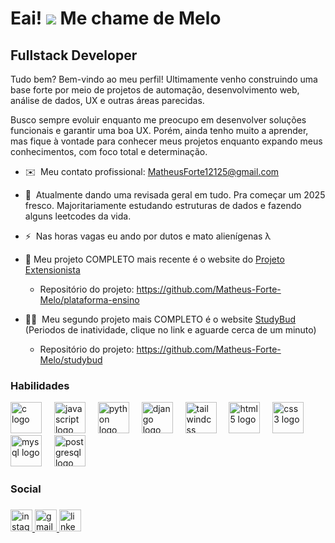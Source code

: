 
<link rel="stylesheet" type='text/css' href="https://cdn.jsdelivr.net/gh/devicons/devicon@latest/devicon.min.css" />
          
Eai! ![](https://user-images.githubusercontent.com/18350557/176309783-0785949b-9127-417c-8b55-ab5a4333674e.gif) Me chame de Melo
======================================================

<h2>Fullstack Developer</h2>

Tudo bem? Bem-vindo ao meu perfil! Ultimamente venho construindo uma base forte por meio de projetos de automação, desenvolvimento web, análise de dados, UX e outras áreas parecidas. 

Busco sempre evoluir enquanto me preocupo em desenvolver soluções funcionais e garantir uma boa UX. Porém, ainda tenho muito a aprender, mas fique à vontade para conhecer meus projetos enquanto expando meus conhecimentos, com foco total e determinação.


* ✉️  Meu contato profissional: [MatheusForte12125@gmail.com](mailto:MatheusForte12125@gmail.com)
* 🧠  Atualmente dando uma revisada geral em tudo. Pra começar um 2025 fresco. Majoritariamente estudando estruturas de dados e fazendo alguns leetcodes da vida. 
* ⚡  Nas horas vagas eu ando por dutos e mato alienígenas λ

*  🚀 Meu projeto COMPLETO mais recente é o website do [Projeto Extensionista](https://plataforma-ensino-v1.vercel.app) 
   * Repositório do projeto: https://github.com/Matheus-Forte-Melo/plataforma-ensino 
* 🚀🚀  Meu segundo projeto mais COMPLETO é o website [StudyBud](https://studybud-o8cr.onrender.com) (Periodos de inatividade, clique no link e aguarde cerca de um minuto)
   * Repositório do projeto: https://github.com/Matheus-Forte-Melo/studybud

### Habilidades


<div align="left">
  <img src="https://skillicons.dev/icons?i=c" height="50" alt="c logo"  />
  <img width="12" />
  <img src="https://skillicons.dev/icons?i=js" height="50" alt="javascript logo"  />
  <img width="12" />
  <img src="https://skillicons.dev/icons?i=py" height="50" alt="python logo"  />
  <img width="12" />
  <img src="https://skillicons.dev/icons?i=django" height="50" alt="django logo"  />
  <img width="12" />
  <img src="https://skillicons.dev/icons?i=tailwind" height="50" alt="tailwindcss logo"  />
  <img width="12" />
  <img src="https://skillicons.dev/icons?i=html" height="50" alt="html5 logo"  />
  <img width="12" />
  <img src="https://skillicons.dev/icons?i=css" height="50" alt="css3 logo"  />
  <img width="12" />
  <img src="https://skillicons.dev/icons?i=mysql" height="50" alt="mysql logo"  />
  <img width="12" />
  <img src="https://skillicons.dev/icons?i=postgres" height="50" alt="postgresql logo"  />
</div>

          

<p align="left">


### Social

###

<div align="left">
  <a href="https://www.instagram.com/matheus_melo12125/" target="_blank">
    <img src="https://img.shields.io/static/v1?message=Instagram&logo=instagram&label=&color=E4405F&logoColor=white&labelColor=&style=for-the-badge" height="35" alt="instagram logo"  />
  </a>
  <a href="mailto:matheusforte12125@gmail.com" target="_blank">
    <img src="https://img.shields.io/static/v1?message=Gmail&logo=gmail&label=&color=D14136&logoColor=white&labelColor=&style=for-the-badge" height="35" alt="gmail logo"  />
  </a>
  <a href="https://www.linkedin.com/in/matheus-forte-de-melo-904853243/" target="_blank">
    <img src="https://img.shields.io/static/v1?message=LinkedIn&logo=linkedin&label=&color=0077B5&logoColor=white&labelColor=&style=for-the-badge" height="35" alt="linkedin logo"  />
  </a>
</div>

<!-- ###
### Projetos

<b>Repositórios em destaque</b>

<div width="100%" align="center"><a href="https://github.com/Matheus-Forte-Melo/studybud" align="left"><img align="left" width="45%" src="https://github-readme-stats.vercel.app/api/pin/?username=Matheus-Forte-Melo&repo=studybud&title_color=0891b2&text_color=ffffff&icon_color=0891b2&bg_color=1c1917&hide_border=true&locale=en" /></a><a href="https://github.com/Matheus-Forte-Melo/recriacao-black-mesa" align="right"><img align="right" width="45%" src="https://github-readme-stats.vercel.app/api/pin/?username=Matheus-Forte-Melo&repo=recriacao-black-mesa&title_color=0891b2&text_color=ffffff&icon_color=0891b2&bg_color=1c1917&hide_border=true&locale=en" /></a></div><br /><br />

<br /><br />

<div width="100%" align="center"><a href="https://github.com/Matheus-Forte-Melo/esp32-banana-piano" align="left"><img align="left" width="45%" src="https://github-readme-stats.vercel.app/api/pin/?username=Matheus-Forte-Melo&repo=esp32-banana-piano&title_color=0891b2&text_color=ffffff&icon_color=0891b2&bg_color=1c1917&hide_border=true&locale=en" /></a><a href="https://github.com/Matheus-Forte-Melo/Pygame_Desviador-de-Misseis" align="right"><img align="right" width="45%" src="https://github-readme-stats.vercel.app/api/pin/?username=Matheus-Forte-Melo&repo=Pygame_Desviador-de-Misseis&title_color=0891b2&text_color=ffffff&icon_color=0891b2&bg_color=1c1917&hide_border=true&locale=en" /></a></div> -->



